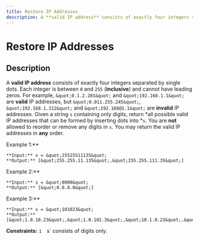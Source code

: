 ```yaml
---
title: Restore IP Addresses
description: A **valid IP address** consists of exactly four integers separated by single dots. Each integer is b
---
```

# Restore IP Addresses
## Description
A **valid IP address** consists of exactly four integers separated by single dots. Each integer is between `0` and `255` (**inclusive**) and cannot have leading zeros.
	For example, `&quot;0.1.2.201&quot;` and `&quot;192.168.1.1&quot;` are **valid** IP addresses, but `&quot;0.011.255.245&quot;`, `&quot;192.168.1.312&quot;` and `&quot;192.168@1.1&quot;` are **invalid** IP addresses.
Given a string `s` containing only digits, return *all possible valid IP addresses that can be formed by inserting dots into *`s`. You are **not** allowed to reorder or remove any digits in `s`. You may return the valid IP addresses in **any** order.
 
Example 1:**
```
**Input:** s = &quot;25525511135&quot;
**Output:** [&quot;255.255.11.135&quot;,&quot;255.255.111.35&quot;]
```
Example 2:**
```
**Input:** s = &quot;0000&quot;
**Output:** [&quot;0.0.0.0&quot;]
```
Example 3:**
```
**Input:** s = &quot;101023&quot;
**Output:** [&quot;1.0.10.23&quot;,&quot;1.0.102.3&quot;,&quot;10.1.0.23&quot;,&quot;10.10.2.3&quot;,&quot;101.0.2.3&quot;]
```
 
**Constraints:**
	`1 
	`s` consists of digits only.

